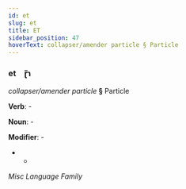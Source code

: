 ```yaml
---
id: et
slug: et
title: ET
sidebar_position: 47
hoverText: collapser/amender particle § Particle
---
```


### et&emsp;<span kind="abugida">ɽ̆ɿ</span>

*collapser/amender particle* **§** Particle

**Verb**: -

**Noun**: -

**Modifier**: -

- -

*Misc Language Family*